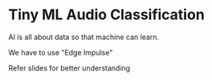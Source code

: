 # Tiny ML Audio Classification

AI is all about data so that machine can learn. 

We have to use "Edge Impulse"

Refer slides for better understanding 
